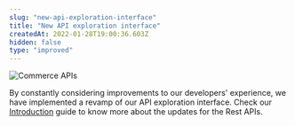 ```yaml
---
slug: "new-api-exploration-interface"
title: "New API exploration interface"
createdAt: 2022-01-28T19:00:36.603Z
hidden: false
type: "improved"
---
```


![Commerce APIs](https://cdn.jsdelivr.net/gh/vtexdocs/dev-portal-content@main/images/new-api-exploration-interface-0.png)

By constantly considering improvements to our developers' experience, we have implemented a revamp of our API exploration interface. Check our [Introduction](https://developers.vtex.com/docs/guides/get-to-know-vtex-apis) guide to know more about the updates for the Rest APIs.

